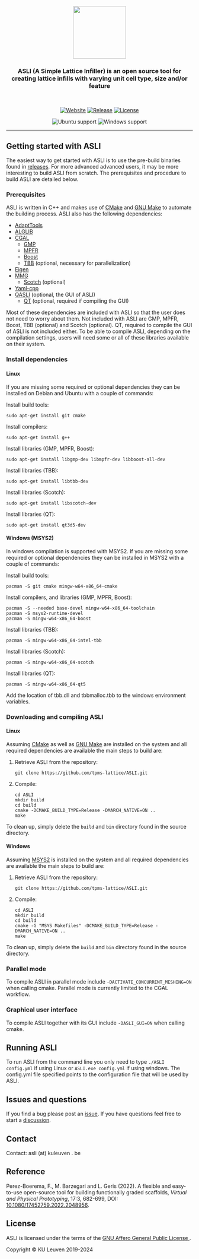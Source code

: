 <div align="center">
<img src="https://raw.githubusercontent.com/tpms-lattice/ASLI/master/docs/manual/figures/ASLI.png" height="142">
</div>

<p> <h3 align="center"> ASLI (A Simple Lattice Infiller) is an open source tool for creating lattice infills with varying unit cell type, size and/or feature</h3> &nbsp; </p>

<div align="center" markdown="1">

[![Website][website-image]][website] [![Release][release-image]][releases] [![License][license-image]][license]

[release-image]: https://img.shields.io/github/v/release/tpms-lattice/ASLI?color=blue&label=release&style=flat-square
[releases]: https://github.com/tpms-lattice/ASLI/releases

[license-image]: https://img.shields.io/badge/license-AGPL-blue.svg?style=flat-square
[license]: https://github.com/tpms-lattice/ASLI/blob/master/LICENSE

[website-image]: https://img.shields.io/static/v1?label=ASLI&message=website&color=blue&style=flat-square
[website]: http://www.biomech.ulg.ac.be/ASLI
</div>

<div align="center">
  <img src="https://img.shields.io/static/v1?label=Ubuntu&logo=Ubuntu&logoColor=white&message=support&color=success&style=flat-square" alt="Ubuntu support">
  <img src="https://img.shields.io/static/v1?label=Windows&logo=windows&logoColor=white&message=support&color=success&style=flat-square" alt="Windows support">
</div>

---

## Getting started with ASLI ##
The easiest way to get started with ASLI is to use the pre-build binaries found in [releases](https://github.com/tpms-lattice/ASLI/releases). For more advanced advanced users, it may be more interesting to build ASLI from scratch. The prerequisites and procedure to build ASLI are detailed below.

### Prerequisites ###
ASLI is written in C++ and makes use of [CMake](http://www.cmake.org) and [GNU Make](https://www.gnu.org/software/make/) to automate the building process. ASLI also has the following dependencies:
  * [AdaptTools](https://github.com/ISCDtoolbox/AdaptTools)
  * [ALGLIB](https://www.alglib.net)
  * [CGAL](https://www.cgal.org)
    * [GMP](https://gmplib.org/)
    * [MPFR](https://www.mpfr.org/)
    * [Boost](https://www.boost.org/)
    * [TBB](https://intel.com/oneTBB) (optional, necessary for parallelization)
  * [Eigen](http://eigen.tuxfamily.org)
  * [MMG](https://www.mmgtools.org)
    * [Scotch](https://gitlab.inria.fr/scotch/scotch) (optional)
  * [Yaml-cpp](https://github.com/jbeder/yaml-cpp)
  * [QASLI](https://github.com/tpms-lattice/QASLI) (optional, the GUI of ASLI)
    * [QT](https://www.qt.io/) (optional, required if compiling the GUI)

Most of these dependencies are included with ASLI so that the user does not need to worry about them. Not included with ASLI are GMP, MPFR, Boost, TBB (optional) and Scotch (optional). QT, required to compile the GUI of ASLI is not included either. To be able to compile ASLI, depending on the compilation settings, users will need some or all of these libraries available on their system.

### Install dependencies ###
#### Linux ####
If you are missing some required or optional dependencies they can be installed on Debian and Ubuntu with a couple of commands:

Install build tools:  
```Shell
sudo apt-get install git cmake
```

Install compilers:  
```Shell
sudo apt-get install g++
```

Install libraries (GMP, MPFR, Boost):  
```Shell
sudo apt-get install libgmp-dev libmpfr-dev libboost-all-dev
```

Install libraries (TBB):  
```Shell
sudo apt-get install libtbb-dev
```

Install libraries (Scotch):  
```Shell
sudo apt-get install libscotch-dev
```

Install libraries (QT):  
```Shell
sudo apt-get install qt3d5-dev
```

#### Windows (MSYS2) ####
In windows compilation is supported with MSYS2. If you are missing some required or optional dependencies they can be installed in MSYS2 with a couple of commands:

Install build tools:  
```Shell
pacman -S git cmake mingw-w64-x86_64-cmake
```

Install compilers, and libraries (GMP, MPFR, Boost):  
```Shell
pacman -S --needed base-devel mingw-w64-x86_64-toolchain
pacman -S msys2-runtime-devel
pacman -S mingw-w64-x86_64-boost
```

Install libraries (TBB):  
```Shell
pacman -S mingw-w64-x86_64-intel-tbb
```

Install libraries (Scotch):  
```Shell
pacman -S mingw-w64-x86_64-scotch
```

Install libraries (QT):  
```Shell
pacman -S mingw-w64-x86_64-qt5
```

Add the location of tbb.dll and tbbmalloc.tbb to the windows environment variables.

### Downloading and compiling ASLI ###
#### Linux ####
Assuming [CMake](http://www.cmake.org) as well as [GNU Make](https://www.gnu.org/software/make/) are installed on the system and all required dependencies are available the main steps to build are:

1. Retrieve ASLI from the repository:  
    ```Shell
    git clone https://github.com/tpms-lattice/ASLI.git
    ```

2. Compile:  
    ```Shell
    cd ASLI
    mkdir build
    cd build
    cmake -DCMAKE_BUILD_TYPE=Release -DMARCH_NATIVE=ON ..
    make
    ```

To clean up, simply delete the `build` and `bin` directory found in the source directory.

#### Windows ####
Assuming [MSYS2](https://www.msys2.org/) is installed on the system and all required dependencies are available the main steps to build are:

1. Retrieve ASLI from the repository:  
    ```Shell
    git clone https://github.com/tpms-lattice/ASLI.git
    ```

2. Compile:  
    ```Shell
    cd ASLI
    mkdir build
    cd build
    cmake -G "MSYS Makefiles" -DCMAKE_BUILD_TYPE=Release -DMARCH_NATIVE=ON ..
    make
    ```

To clean up, simply delete the `build` and `bin` directory found in the source directory.

### Parallel mode ###
To compile ASLI in parallel mode include `-DACTIVATE_CONCURRENT_MESHING=ON` when calling cmake. Parallel mode is currently limited to the CGAL workflow.

### Graphical user interface ###
To compile ASLI together with its GUI include `-DASLI_GUI=ON` when calling cmake.

## Running ASLI ##
To run ASLI from the command line you only need to type ```./ASLI config.yml``` if using Linux or ```ASLI.exe config.yml``` if using windows. The config.yml file specified points to the configuration file that will be used by ASLI.

## Issues and questions ##
If you find a bug please post an [issue](https://github.com/tpms-lattice/ASLI/issues). If you have questions feel free to start a [discussion](https://github.com/tpms-lattice/ASLI/discussions).

## Contact ##
Contact: asli (at) kuleuven . be

## Reference ##
Perez-Boerema, F., M. Barzegari and L. Geris (2022). A flexible and easy-to-use open-source tool for building functionally graded scaffolds, *Virtual and Physical Prototyping*, 17:3, 682-699, DOI: [10.1080/17452759.2022.2048956](https://doi.org/10.1080/17452759.2022.2048956).

## License ##
ASLI is licensed under the terms of the [GNU Affero General Public License ](https://www.gnu.org/licenses).

Copyright © KU Leuven 2019-2024
